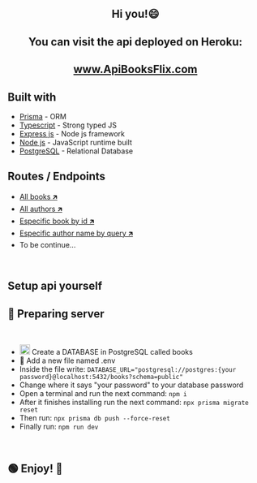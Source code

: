 <h2 align=center> Hi you!😄 </h2>
<h2 align=center> You can visit the api deployed on Heroku: </h2>

<h2 align=center> <a href="https://booksflix2.herokuapp.com/api/books"> www.ApiBooksFlix.com</a> </h2>

## Built with

- [Prisma](https://www.prisma.io/) - ORM
- [Typescript](https://www.typescriptlang.org/) - Strong typed JS
- [Express js](https://expressjs.com/) - Node js framework 
- [Node js](https://nodejs.org/en/) - JavaScript runtime built
- [PostgreSQL](https://www.postgresql.org/) - Relational Database

## Routes / Endpoints

- [All books 🡵](https://booksflix2.herokuapp.com/api/books) 
- [All authors 🡵](https://booksflix2.herokuapp.com/api/author) 
- [Especific book by id 🡵](https://booksflix2.herokuapp.com/api/books/2) 
- [Especific author name by query 🡵](http://localhost:3001/api/author/s/?name=Shelley%20Mary%20Wollstonecraft) 
- To be continue...
<br/> 

<h2>Setup api yourself </h2>

## 🔵 Preparing server
<br/> 

- <img src="https://miro.medium.com/max/1400/1*UBVscfss9H1c_hNCMZdZIg.png" height="20px"/>  Create a DATABASE in PostgreSQL called books</li>
- 📄 Add a new file named .env </li>
- Inside the file write: `DATABASE_URL="postgresql://postgres:{your password}@localhost:5432/books?schema=public"`
- Change where it says "your password" to your database password 
- Open a terminal and run the next command: ` npm i `
- After it finishes installing run the next command:  `npx prisma migrate reset`
- Then run:  `npx prisma db push --force-reset`
- Finally run:  `npm run dev`

<br/>

## 🟢 Enjoy! 💖